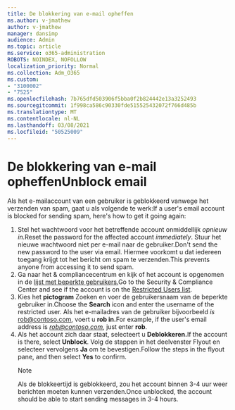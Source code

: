 ```yaml
---
title: De blokkering van e-mail opheffen
ms.author: v-jmathew
author: v-jmathew
manager: dansimp
audience: Admin
ms.topic: article
ms.service: o365-administration
ROBOTS: NOINDEX, NOFOLLOW
localization_priority: Normal
ms.collection: Adm_O365
ms.custom:
- "3100002"
- "7525"
ms.openlocfilehash: 7b765dfd503906f5bba0f2b824442e13a3252493
ms.sourcegitcommit: 1f998ca586c90330fde515525432072f766d485b
ms.translationtype: MT
ms.contentlocale: nl-NL
ms.lasthandoff: 03/08/2021
ms.locfileid: "50525009"
---
```

# <a name="unblock-email"></a><span data-ttu-id="98cb0-102">De blokkering van e-mail opheffen</span><span class="sxs-lookup"><span data-stu-id="98cb0-102">Unblock email</span></span>

<span data-ttu-id="98cb0-103">Als het e-mailaccount van een gebruiker is geblokkeerd vanwege het verzenden van spam, gaat u als volgende te werk:</span><span class="sxs-lookup"><span data-stu-id="98cb0-103">If a user's email account is blocked for sending spam, here's how to get it going again:</span></span>

1. <span data-ttu-id="98cb0-104">Stel het wachtwoord voor het betreffende account onmiddellijk *opnieuw in.*</span><span class="sxs-lookup"><span data-stu-id="98cb0-104">Reset the password for the affected account *immediately*.</span></span> <span data-ttu-id="98cb0-105">Stuur het nieuwe wachtwoord niet per e-mail naar de gebruiker.</span><span class="sxs-lookup"><span data-stu-id="98cb0-105">Don't send the new password to the user via email.</span></span> <span data-ttu-id="98cb0-106">Hiermee voorkomt u dat iedereen toegang krijgt tot het bericht om spam te verzenden.</span><span class="sxs-lookup"><span data-stu-id="98cb0-106">This prevents anyone from accessing it to send spam.</span></span>
2. <span data-ttu-id="98cb0-107">Ga naar het & compliancecentrum en kijk of het account is opgenomen in de [lijst met beperkte gebruikers.](https://protection.office.com/#/restrictedusers)</span><span class="sxs-lookup"><span data-stu-id="98cb0-107">Go to the Security & Compliance Center and see if the account is on the [Restricted Users list](https://protection.office.com/#/restrictedusers).</span></span>
3. <span data-ttu-id="98cb0-108">Kies het **pictogram** Zoeken en voer de gebruikersnaam van de beperkte gebruiker in.</span><span class="sxs-lookup"><span data-stu-id="98cb0-108">Choose the **Search** icon and enter the username of the restricted user.</span></span> <span data-ttu-id="98cb0-109">Als het e-mailadres van de gebruiker bijvoorbeeld *is* rob@contoso.com, voert u **rob in.**</span><span class="sxs-lookup"><span data-stu-id="98cb0-109">For example, if the user's email address is *rob@contoso.com*, just enter **rob**.</span></span>
4. <span data-ttu-id="98cb0-110">Als het account zich daar staat, selecteert u **Deblokkeren.**</span><span class="sxs-lookup"><span data-stu-id="98cb0-110">If the account is there, select **Unblock**.</span></span> <span data-ttu-id="98cb0-111">Volg de stappen in het deelvenster Flyout en selecteer vervolgens **Ja** om te bevestigen.</span><span class="sxs-lookup"><span data-stu-id="98cb0-111">Follow the steps in the flyout pane, and then select **Yes** to confirm.</span></span>  
    > [!NOTE]
    > <span data-ttu-id="98cb0-112">Als de blokkeertijd is geblokkeerd, zou het account binnen 3-4 uur weer berichten moeten kunnen verzenden.</span><span class="sxs-lookup"><span data-stu-id="98cb0-112">Once unblocked, the account should be able to start sending messages in 3-4 hours.</span></span>
